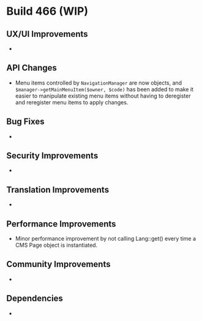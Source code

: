# Build 466 (WIP)

## UX/UI Improvements
-

## API Changes
- Menu items controlled by `NavigationManager` are now objects, and `$manager->getMainMenuItem($owner, $code)` has been added to make it easier to manipulate existing menu items without having to deregister and reregister menu items to apply changes.

## Bug Fixes
-

## Security Improvements
-

## Translation Improvements
-

## Performance Improvements
- Minor performance improvement by not calling Lang::get() every time a CMS Page object is instantiated.

## Community Improvements
-

## Dependencies
-
